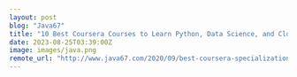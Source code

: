 ```yaml
---
layout: post
blog: "Java67"
title: "10 Best Coursera Courses to Learn Python, Data Science, and Cloud Computing in 2023 [UPDATED]"
date: 2023-08-25T03:39:00Z
image: images/java.png
remote_url: "http://www.java67.com/2020/09/best-coursera-specializations-courses-certifications-projects.html"
---
```

